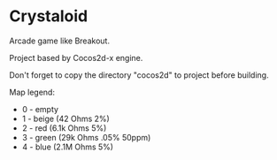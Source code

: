 # Crystaloid
Arcade game like Breakout.

Project based by Cocos2d-x engine.

Don't forget to copy the directory "cocos2d" to project before building.

Map legend:
 - 0 - empty
 - 1 - beige (42 Ohms 2%)
 - 2 - red (6.1k Ohms 5%)
 - 3 - green (29k Ohms .05% 50ppm)
 - 4 - blue (2.1M Ohms 5%)
